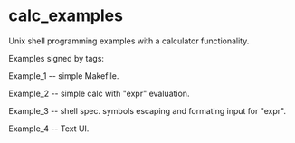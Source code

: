 calc_examples
=============

Unix shell programming examples with a calculator functionality.

Examples signed by tags:

Example_1 -- simple Makefile.

Example_2 -- simple calc with "expr" evaluation.

Example_3 -- shell spec. symbols escaping and formating input for "expr".

Example_4 -- Text UI.
